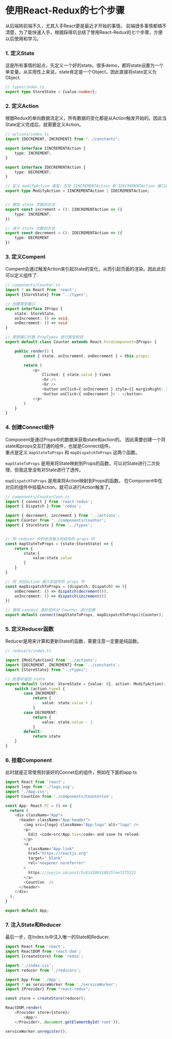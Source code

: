 # 使用React-Redux的七个步骤

从后端转前端不久，尤其入手React更是最近才开始的事情。 前端很多事情都搞不清楚，为了能快速入手，根据踩得坑总结了使用React-Redux的七个步骤，方便以后使用和学习。

<a name="3kfuA"></a>
### 1. 定义State
这是所有事情的起点，先定义一个好的state。很多demo，都将state设置为一个单变量。从实用性上来说，state肯定是一个Object，因此直接将state定义为Object.

```typescript
// types/index.ts
export type StoreState = {value:number};
```

<a name="LJBmb"></a>
### 2. 定义Action
根据Redux的单向数据流定义，所有数据的变化都是从Action触发开始的。因此当State定义完成后，就需要定义Action。

```typescript
// actions/index.ts
import {DECREMENT, INCREMENT} from "../constants";

export interface IINCREMENTAction {
    type: INCREMENT;
}

export interface IDECREMENTAction {
    type: DECREMENT;
}

// 定义 modifyAction 类型，包含 IINCREMENTAction 和 IDECREMENTAction 接口类型
export type ModifyAction = IINCREMENTAction | IDECREMENTAction;


// 增加 state 次数的方法
export const increment = (): IINCREMENTAction => ({
    type: INCREMENT,
})

// 减少 state 次数的方法
export const decrement = (): IDECREMENTAction => ({
    type: DECREMENT
})

```

<a name="V9EVS"></a>
### 3. 定义Compent
Compent会通过触发Action来引起State的变化，从而引起页面的渲染。因此此刻可以定义组件了.

```typescript
// components/Counter.tx
import * as React from 'react';
import {StoreState} from "../types";

// 创建类型接口
export interface IProps {
    state: StoreState,
    onIncrement: () => void,
    onDecrement: () => void
}

// 使用接口代替 PropTypes 进行类型校验
export default class Counter extends React.PureComponent<IProps> {

    public render() {
        const { state, onIncrement, onDecrement } = this.props;

        return (
            <p>
                Clicked: { state.value } times
                <br />
                <br />
                <button onClick={ onIncrement } style={{ marginRight: 20 }}> +  </button>
                <button onClick={ onDecrement }> - </button>
            </p>
        )
    }
}
```

<a name="viz17"></a>
### 4. 创建Connect组件
Component是通过Props中的数据来获取state和action的。 因此需要创建一个将state和props交互打通的组件，也就是Connect组件。 <br />重点是定义 `mapStateToProps` 和 `mapDispatchToProps` 这两个函数。 

`mapStateToProps` 是用来将State映射到Props的函数，可以对State进行二次处理，但我这里没有对State进行了透传。

`mapDispatchToProps` 是用来将Action映射到Props的函数。 在Component中在对应的组件中挂载Action，就可以进行Action触发了。 

```typescript
// components/CounterConn.ts
import { connect } from 'react-redux';
import { Dispatch } from 'redux';

import { decrement, increment } from '../actions';
import Counter from '../components/Counter';
import { StoreState } from '../types';


// 将 reducer 中的状态插入到组件的 props 中
const mapStateToProps = (state:StoreState) => {
    return {
        state:{
            value:state.value
        }
    }
}

// 将 对应action 插入到组件的 props 中
const mapDispatchToProps = (dispatch: Dispatch) => ({
    onDecrement: () => dispatch(decrement()),
    onIncrement: () => dispatch(increment())
})

// 使用 connect 高阶组件对 Counter 进行包裹
export default connect(mapStateToProps, mapDispatchToProps)(Counter);

```

<a name="RaRWG"></a>
### 5. 定义Reducer函数

Reducer是用来计算和更新State的函数，需要注意一定要是纯函数。 

```typescript
// reducers/index.ts

import {ModifyAction} from '../actions';
import {DECREMENT, INCREMENT} from '../constants';
import {StoreState} from "../types";

// 处理并返回 state
export default (state: StoreState = {value: 0}, action: ModifyAction): StoreState => {
    switch (action.type) {
        case INCREMENT:
            return {
                value: state.value + 1
            }
        case DECREMENT:
            return {
                value: state.value - 1
            }
        default:
            return state
    }
}

```

<a name="HRG5P"></a>
### 6. 挂载Component

此时就是正常使用封装好的Connet后的组件，例如在下面的app.ts

```typescript
import React from 'react';
import logo from './logo.svg';
import './App.css';
import CountCon from './components/CounterCon';

const App: React.FC = () => {
  return (
    <div className="App">
      <header className="App-header">
        <img src={logo} className="App-logo" alt="logo" />
        <p>
          Edit <code>src/App.tsx</code> and save to reload.
        </p>
        <a
          className="App-link"
          href="https://reactjs.org"
          target="_blank"
          rel="noopener noreferrer"
        >
          https://juejin.im/post/5c81d10b5188257ee7275222
        </a>
        <CountCon  />
      </header>
    </div>
  );
}

export default App;

```

<a name="KT9Rt"></a>
### 7. 注入State和Reducer
最后一步，在Index.ts中注入唯一的State和Reducer.

```typescript
import React from 'react';
import ReactDOM from 'react-dom';
import {createStore} from 'redux';

import './index.css';
import reducer from './reducers';

import App from './App';
import * as serviceWorker from './serviceWorker';
import {Provider} from "react-redux";

const store = createStore(reducer);

ReactDOM.render(
    <Provider store={store}>
        <App/>
    </Provider>, document.getElementById('root'));

serviceWorker.unregister();

```


